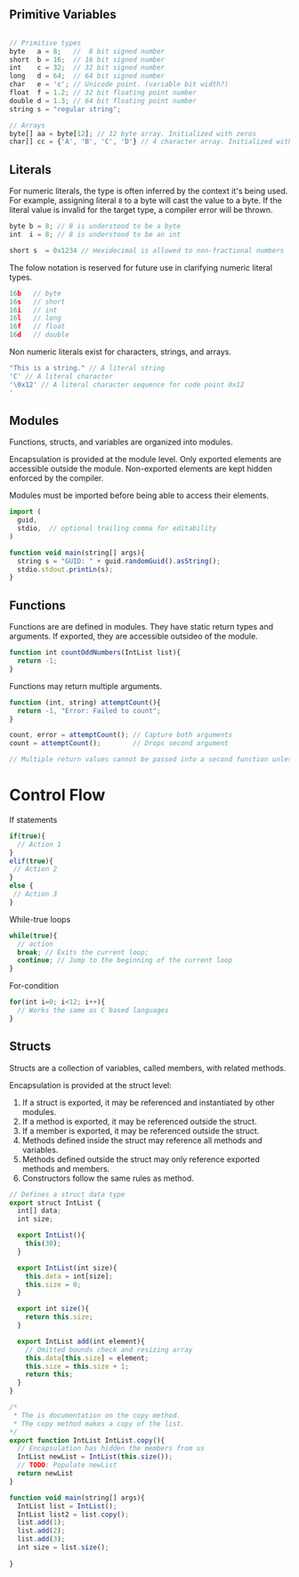 ## Primitive Variables

```typescript

// Primitive types
byte   a = 8;   //  8 bit signed number
short  b = 16;  // 16 bit signed number
int    c = 32;  // 32 bit signed number
long   d = 64;  // 64 bit signed number
char   e = 'c'; // Unicode point. (variable bit width?)
float  f = 1.2; // 32 bit floating point number
double d = 1.3; // 64 bit floating point number
string s = "regular string";

// Arrays
byte[] aa = byte[12]; // 12 byte array. Initialized with zeros
char[] cc = {'A', 'B', 'C', 'D'} // 4 character array. Initialized with values.
```

## Literals

For numeric literals, the type is often inferred by the context it's being used. For example, assigning literal `8` to a byte will cast the value to a byte. If the literal value is invalid for the target type, a compiler error will be thrown.
```typescript
byte b = 8; // 8 is understood to be a byte
int  i = 8; // 8 is understood to be an int

short s  = 0x1234 // Hexidecimal is allowed to non-fractional numbers
```

The folow notation is reserved for future use in clarifying numeric literal types. 
```typescript
16b   // byte
16s   // short
16i   // int
16l   // long
16f   // float
16d   // double
```

Non numeric literals exist for characters, strings, and arrays.
```typescript
"This is a string." // A literal string
'C' // A literal character
'\0x12' // A literal character sequence for code point 0x12
' 

```


## Modules

Functions, structs, and variables are organized into modules.

Encapsulation is provided at the module level. Only exported elements are accessible outside the module. Non-exported elements are kept hidden enforced by the compiler.

Modules must be imported before being able to access their elements.

```typescript
import (
  guid,
  stdio,  // optional trailing comma for editability
)

function void main(string[] args){
  string s = "GUID: " + guid.randomGuid().asString();
  stdio.stdout.printLn(s);
}
```

## Functions
Functions are are defined in modules. They have static return types and arguments. If exported, they are accessible outsideo of the module.

```typescript
function int countOddNumbers(IntList list){
  return -1;
}
```

Functions may return multiple arguments.
```typescript
function (int, string) attemptCount(){
  return -1, "Error: Failed to count";
}

count, error = attemptCount(); // Capture both arguments
count = attemptCount();        // Drops second argument

// Multiple return values cannot be passed into a second function unless function pipelines are used.
```

# Control Flow

If statements
```typescript
if(true){
  // Action 1
}
elif(true){
 // Action 2
}
else {
 // Action 3
}
```

While-true loops
```typescript
while(true){
  // action
  break; // Exits the current loop;
  continue; // Jump to the beginning of the current loop
}
```

For-condition
```typescript
for(int i=0; i<12; i++){
  // Works the same as C based languages
}
```


## Structs
Structs are a collection of variables, called members, with related methods.

Encapsulation is provided at the struct level:
1. If a struct is exported, it may be referenced and instantiated by other modules.
2. If a method is exported, it may be referenced outside the struct.
3. If a member is exported, it may be referenced outside the struct.
4. Methods defined inside  the struct may reference all methods and variables.
5. Methods defined outside the struct may only reference exported methods and members.
6. Constructors follow the same rules as method.

```typescript
// Defines a struct data type
export struct IntList {
  int[] data;
  int size;

  export IntList(){
    this(30);
  }

  export IntList(int size){
    this.data = int[size];
    this.size = 0;
  }

  export int size(){
    return this.size;
  }

  export IntList add(int element){
    // Omitted bounds check and resizing array
    this.data[this.size] = element;
    this.size = this.size + 1;
    return this;
  }
}

/*
 * The is documentation on the copy method.
 * The copy method makes a copy of the list. 
*/
export function IntList IntList.copy(){
  // Encapsulation has hidden the members from us
  IntList newList = IntList(this.size());
  // TODO: Populate newList
  return newList
}

function void main(string[] args){
  IntList list = IntList();
  IntList list2 = list.copy();
  list.add(1); 
  list.add(2); 
  list.add(3);
  int size = list.size(); 
  
}
```